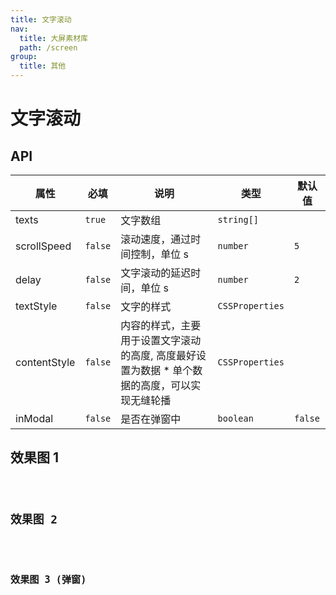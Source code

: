```yaml
---
title: 文字滚动
nav:
  title: 大屏素材库
  path: /screen
group:
  title: 其他
---
```


# 文字滚动

## API

| 属性 | 必填 | 说明 | 类型 | 默认值 |
| --- | --- | --- | --- | --- |
| texts | `true` | 文字数组 | `string[]` |  |
| scrollSpeed | `false` | 滚动速度，通过时间控制，单位 s | `number` | `5` |
| delay | `false` | 文字滚动的延迟时间，单位 s | `number` | `2` |
| textStyle | `false` | 文字的样式 | `CSSProperties` |  |
| contentStyle | `false` | 内容的样式，主要用于设置文字滚动的高度, 高度最好设置为数据 \* 单个数据的高度，可以实现无缝轮播 | `CSSProperties` |  |
| inModal | `false` | 是否在弹窗中 | `boolean` | `false` |

## 效果图 1

<code src="../../example/TextScrollDemo/demo1.tsx" background="#040727">

## 效果图 2

<code src="../../example/TextScrollDemo/demo2.tsx" background="#040727">

## 效果图 3 (弹窗)

<code src="../../example/TextScrollDemo/demo3.tsx" background="#040727">
